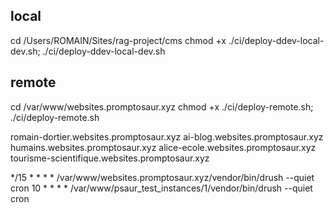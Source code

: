 ## local
cd /Users/ROMAIN/Sites/rag-project/cms
chmod +x ./ci/deploy-ddev-local-dev.sh; ./ci/deploy-ddev-local-dev.sh

## remote
cd /var/www/websites.promptosaur.xyz
chmod +x ./ci/deploy-remote.sh; ./ci/deploy-remote.sh

romain-dortier.websites.promptosaur.xyz
ai-blog.websites.promptosaur.xyz
humains.websites.promptosaur.xyz
alice-ecole.websites.promptosaur.xyz
tourisme-scientifique.websites.promptosaur.xyz

*/15 * * * * /var/www/websites.promptosaur.xyz/vendor/bin/drush --quiet cron
10 * * * * /var/www/psaur_test_instances/1/vendor/bin/drush --quiet cron